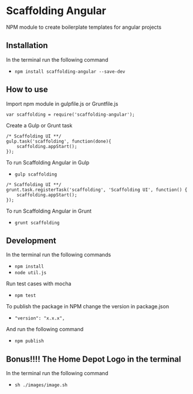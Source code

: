 # Scaffolding Angular

NPM module to create boilerplate templates for angular projects

## Installation

In the terminal run the following command
- `npm install scaffolding-angular --save-dev`

## How to use

Import npm module in gulpfile.js or Gruntfile.js
```
var scaffolding = require('scaffolding-angular');
```

Create a Gulp or Grunt task
```
/* Scaffolding UI **/
gulp.task('scaffolding', function(done){
    scaffolding.appStart();
});
```

To run Scaffolding Angular in Gulp
- `gulp scaffolding`

```
/* Scaffolding UI **/
grunt.task.registerTask('scaffolding', 'Scaffolding UI', function() {
    scaffolding.appStart();
});
```

To run Scaffolding Angular in Grunt
- `grunt scaffolding`

## Development

In the terminal run the following commands
- `npm install`
- `node util.js`

Run test cases with mocha
- `npm test`

To publish the package in NPM change the version in package.json
- `"version": "x.x.x",`

And run the following command
- `npm publish`


## Bonus!!!! The Home Depot Logo in the terminal

In the terminal run the following command
- `sh ./images/image.sh`

